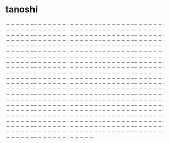 # tanoshi
..................................................................................................................................................................................................................................................................................................................................................................................................................................................................................................................................................................................................................................................................................................................................................................................................................................................................................................................................................................................................................................................................................................................................................................................................................................................................................................................................................................................................................................................................................................................................................................................................................................................................................................................................................................................................................................................................................................................................................................................................................................................................................................................................................................................................................................................................................................................................................................................................................................................................................................................................................................................................................................................................................................................................................................................